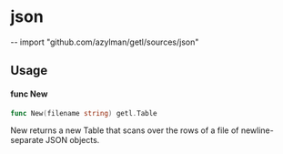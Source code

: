 # json
--
    import "github.com/azylman/getl/sources/json"


## Usage

#### func  New

```go
func New(filename string) getl.Table
```
New returns a new Table that scans over the rows of a file of newline-separate
JSON objects.
